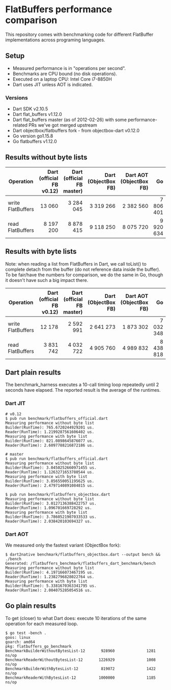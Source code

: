 # FlatBuffers performance comparison

This repository comes with benchmarking code for different FlatBuffer implementations across programing languages.

## Setup

* Measured performance is in "operations per second".
* Benchmarks are CPU bound (no disk operations).
* Executed on a laptop CPU: Intel Core i7-8850H
* Dart uses JIT unless AOT is indicated.

### Versions

* Dart SDK v2.10.5
* Dart flat_buffers v1.12.0
* Dart flat_buffers master (as of 2012-02-26) with some performance-related PRs we've got merged upstream
* Dart objectbox/flatbuffers fork - from objectbox-dart v0.12.0
* Go version go1.15.8
* Go flatbuffers v1.12.0

## Results without byte lists

| Operation         | Dart (official FB v0.12) | Dart (official FB master) | Dart (ObjectBox FB) | Dart AOT (ObjectBox FB) |        Go  |
|-------------------|-------------------------:|--------------------------:|--------------------:|------------------------:|-----------:|
| write FlatBuffers |                   13 060 |                 3 284 045 |           3 319 266 |               2 382 560 |  7 806 401 |
| read FlatBuffers  |                8 197 200 |                 8 878 415 |           9 118 250 |               8 075 720 |  9 920 634 |

## Results with byte lists

Note: when reading a list from FlatBuffers in Dart, we call toList() to complete detach from the buffer (do not reference data inside the buffer).
To be fair/have the numbers for comparison, we do the same in Go, though it doesn't have such a big impact there.

| Operation         | Dart (official FB v0.12) | Dart (official FB master) | Dart (ObjectBox FB) | Dart AOT (ObjectBox FB) |         Go  |
|-------------------|-------------------------:|--------------------------:|--------------------:|------------------------:|------------:|
| write FlatBuffers |                   12 178 |                 2 592 991 |           2 641 273 |               1 873 302 |   7 032 348 |
| read FlatBuffers  |                3 831 742 |                 4 032 722 |           4 905 760 |               4 989 832 |   8 438 818 |

## Dart plain results

The benchmark_harness executes a 10-call timing loop repeatedly until 2 seconds have elapsed.
The reported result is the average of the runtimes.

### Dart JIT

```shell
# v0.12
$ pub run benchmark/flatbuffers_official.dart
Measuring performance without byte list
Builder(RunTime): 765.6720244929201 us.
Reader(RunTime): 1.2199287561606402 us.
Measuring performance with byte list
Builder(RunTime): 821.0898645876077 us.
Reader(RunTime): 2.6097788216872186 us.

# master
$ pub run benchmark/flatbuffers_official.dart
Measuring performance without byte list
Builder(RunTime): 3.0450252660971455 us.
Reader(RunTime): 1.1263271653780544 us.
Measuring performance with byte list
Builder(RunTime): 3.856550051195625 us.
Reader(RunTime): 2.4797140891084815 us.

$ pub run benchmark/flatbuffers_objectbox.dart
Measuring performance without byte list
Builder(RunTime): 3.0127136388422757 us.
Reader(RunTime): 1.096701669728292 us.
Measuring performance with byte list
Builder(RunTime): 3.7860521907033533 us.
Reader(RunTime): 2.038420103694327 us.
```

### Dart AOT

We measured only the fastest variant (ObjectBox fork):

```shell
$ dart2native benchmark/flatbuffers_objectbox.dart --output bench && ./bench
Generated: /flatbuffers_benchmark/flatbuffers_dart_benchmark/bench
Measuring performance without byte list
Builder(RunTime): 4.197166073467195 us.
Reader(RunTime): 1.2382796828022764 us.
Measuring performance with byte list
Builder(RunTime): 5.3381670363341795 us.
Reader(RunTime): 2.004075285054516 us.
```

## Go plain results

To get (closer) to what Dart does: execute 10 iterations of the same operation for each measured loop.

```shell
$ go test -bench .
goos: linux
goarch: amd64
pkg: flatbuffers_go_benchmark
BenchmarkBuilderWithoutBytesList-12       928960              1281 ns/op
BenchmarkReaderWithoutBytesList-12       1226929              1008 ns/op
BenchmarkBuilderWithBytesList-12          819072              1422 ns/op
BenchmarkReaderWithBytesList-12          1000000              1185 ns/op
```
